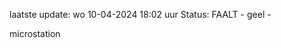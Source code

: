 laatste update: 
wo 10-04-2024 18:02   uur 
Status: FAALT - geel - 
<div class="service Y">microstation</div>